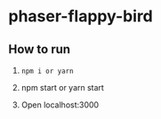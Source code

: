 # phaser-flappy-bird

## How to run

1.  ``` npm i or yarn ```

2. npm start or yarn start

3. Open localhost:3000

